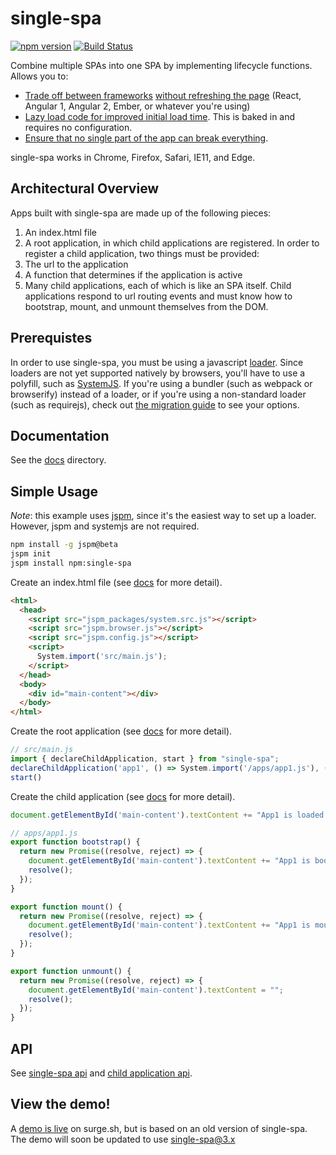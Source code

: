 # single-spa
[![npm version](https://img.shields.io/npm/v/single-spa.svg?style=flat-square)](https://www.npmjs.org/package/single-spa)
[![Build Status](https://img.shields.io/travis/CanopyTax/single-spa.svg?style=flat-square)](https://travis-ci.org/CanopyTax/single-spa)

Combine multiple SPAs into one SPA by implementing lifecycle functions. Allows you to:
- [Trade off between frameworks](/docs/single-spa-ecosystem.md#help-for-frameworks) [without refreshing the page](/docs/child-applications.md)
  (React, Angular 1, Angular 2, Ember, or whatever you're using)
- [Lazy load code for improved initial load time](/docs/child-applications.md#load). This is baked in and requires no configuration.
- [Ensure that no single part of the app can break everything](/docs/application-blast-radius.md).

single-spa works in Chrome, Firefox, Safari, IE11, and Edge.

## Architectural Overview
Apps built with single-spa are made up of the following pieces:

1. An index.html file
1. A root application, in which child applications are registered. In order to register a child application, two things must be provided:
  1. The url to the application
  1. A function that determines if the application is active
1. Many child applications, each of which is like an SPA itself. Child applications respond to url routing events and must know how to bootstrap, mount, and unmount themselves from the DOM.

## Prerequistes
In order to use single-spa, you must be using a javascript [loader](https://github.com/whatwg/loader). Since loaders are not yet supported natively by browsers, you'll have to use a polyfill, such as [SystemJS](https://github.com/systemjs/systemjs).
If you're using a bundler (such as webpack or browserify) instead of a loader, or if you're using a non-standard loader (such as requirejs), check out [the migration guide](/docs/migrating-existing-spas.md)
to see your options.

## Documentation
See the [docs](/docs) directory.

## Simple Usage
*Note*: this example uses [jspm](https://github.com/jspm/jspm-cli), since it's the easiest way to set up a loader. However, jspm and systemjs are not required.
```bash
npm install -g jspm@beta
jspm init
jspm install npm:single-spa
```

Create an index.html file (see [docs](/docs/root-application.md#indexhtml-file) for more detail).
```html
<html>
  <head>
    <script src="jspm_packages/system.src.js"></script>
    <script src="jspm.browser.js"></script>
    <script src="jspm.config.js"></script>
    <script>
      System.import('src/main.js');
    </script>
  </head>
  <body>
    <div id="main-content"></div>
  </body>
</html>
```

Create the root application (see [docs](/docs/root-application.md) for more detail).
```js
// src/main.js
import { declareChildApplication, start } from "single-spa";
declareChildApplication('app1', () => System.import('/apps/app1.js'), () => window.location.hash === '');
start()
```

Create the child application (see [docs](/docs/child-applications.md) for more detail).
```js
document.getElementById('main-content').textContent += "App1 is loaded.";

// apps/app1.js
export function bootstrap() {
  return new Promise((resolve, reject) => {
    document.getElementById('main-content').textContent += "App1 is bootstrapped.";
    resolve();
  });
}

export function mount() {
  return new Promise((resolve, reject) => {
    document.getElementById('main-content').textContent += "App1 is mounted!";
    resolve();
  });
}

export function unmount() {
  return new Promise((resolve, reject) => {
    document.getElementById('main-content').textContent = "";
    resolve();
  });
}
```

## API
See [single-spa api](/docs/single-spa-api.md) and [child application api](/docs/child-applications.md#child-application-lifecycle).

## View the demo!
A [demo is live](http://single-spa.surge.sh) on surge.sh, but is based on an old version of single-spa. The demo will soon be updated to use single-spa@3.x
